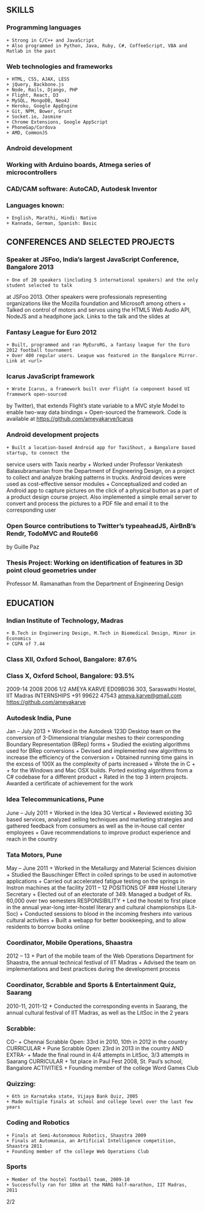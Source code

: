 ## SKILLS

### Programming languages

    + Strong in C/C++ and JavaScript
    + Also programmed in Python, Java, Ruby, C#, CoffeeScript, VBA and Matlab in the past
### Web technologies and frameworks

    + HTML, CSS, AJAX, LESS
    + jQuery, Backbone.js
    + Node, Rails, Django, PHP
    + Flight, React, D3
    + MySQL, MongoDB, Neo4J
    + Heroku, Google AppEngine
    + Git, NPM, Bower, Grunt
    + Socket.io, Jasmine
    + Chrome Extensions, Google AppScript
    + PhoneGap/Cordova
    + AMD, CommonJS

### Android development

### Working with Arduino boards, Atmega series of microcontrollers

### CAD/CAM software: AutoCAD, Autodesk Inventor

### Languages known:

    + English, Marathi, Hindi: Native
    + Kannada, German, Spanish: Basic

## CONFERENCES AND SELECTED PROJECTS

### Speaker at JSFoo, India’s largest JavaScript Conference, Bangalore 2013

    + One of 20 speakers (including 5 international speakers) and the only student selected to talk
 at JSFoo 2013. Other speakers were professionals representing organizations like the Mozilla
foundation and Microsoft among others
    + Talked on control of motors and servos using the HTML5 Web Audio API, NodeJS and a
headphone jack. Links to the talk and the slides at <url>

### Fantasy League for Euro 2012

    + Built, programmed and ran MyEuroRG, a fantasy league for the Euro 2012 football tournament
    + Over 400 regular users. League was featured in the Bangalore Mirror. Link at <url>

### Icarus JavaScript framework

    + Wrote Icarus, a framework built over Flight (a component based UI framework open-sourced
by Twitter), that extends Flight’s state variable to a MVC style Model to enable two-way data
bindings
    + Open-sourced the framework. Code is available at https://github.com/ameyakarve/Icarus

### Android development projects

    + Built a location-based Android app for TaxiShout, a Bangalore based startup, to connect the
service users with Taxis nearby
    + Worked under Professor Venkatesh Balasubramanian from the Department of Engineering
Design, on a project to collect and analyze braking patterns in trucks. Android devices were used
as cost-effective sensor modules
    + Conceptualized and coded an Android app to capture pictures on the click of a physical button
as a part of a product design course project. Also implemented a simple email server to convert
and process the pictures to a PDF file and email it to the corresponding user

### Open Source contributions to Twitter’s typeaheadJS, AirBnB’s Rendr, TodoMVC and Route66
by Guille Paz
  
### Thesis Project: Working on identification of features in 3D point cloud geometries under
Professor M. Ramanathan from the Department of Engineering Design

## EDUCATION
### Indian Institute of Technology, Madras
    + B.Tech in Engineering Design, M.Tech in Biomedical Design, Minor in Economics
    + CGPA of 7.44
### Class XII, Oxford School, Bangalore: 87.6%
### Class X, Oxford School, Bangalore: 93.5%
2009-14
2008
2006
1/2
AMEYA KARVE
ED09B036
303, Saraswathi Hostel, IIT Madras
INTERNSHIPS
    +91 99622 47543
ameya.karve@gmail.com
https://github.com/ameyakarve
### Autodesk India, Pune
Jan – July 2013
    + Worked in the Autodesk 123D Desktop team on the conversion of 3-Dimensional
triangular meshes to their corresponding Boundary Representation (BRep) forms
    + Studied the existing algorithms used for BRep conversions
    + Devised and implemented new algorithms to increase the efficiency of the conversion
    + Obtained running time gains in the excess of 100X as the complexity of parts increased
    + Wrote the in C    +    + for the Windows and Mac OSX builds. Ported existing algorithms from a C#
codebase for a different product
    + Rated in the top 3 intern projects. Awarded a certificate of achievement for the work
### Idea Telecommunications, Pune
June – July 2011
    + Worked in the Idea 3G Vertical
    + Reviewed existing 3G based services, analyzed selling techniques and marketing strategies
and gathered feedback from consumers as well as the in-house call center employees
    + Gave recommendations to improve product experience and reach in the country
### Tata Motors, Pune
May – June 2011
    + Worked in the Metallurgy and Material Sciences division
    + Studied the Bauschinger Effect in coiled springs to be used in automotive applications
    + Carried out accelerated fatigue testing on the springs in Instron machines at the facility
2011 – 12
POSITIONS OF ### Hostel Literary Secretary
    + Elected out of an electorate of 349. Managed a budget of Rs. 60,000 over two semesters
RESPONSIBILITY
    + Led the hostel to first place in the annual year-long inter-hostel literary and cultural
championships (Lit-Soc)
    + Conducted sessions to blood in the incoming freshers into various cultural activities
    + Built a webapp for better bookkeeping, and to allow residents to borrow books online
### Coordinator, Mobile Operations, Shaastra
2012 – 13
    + Part of the mobile team of the Web Operations Department for Shaastra, the annual
technical festival of IIT Madras
    + Advised the team on implementations and best practices during the development process
### Coordinator, Scrabble and Sports & Entertainment Quiz, Saarang
2010-11, 2011-12
    + Conducted the corresponding events in Saarang, the annual cultural festival of IIT Madras,
as well as the LitSoc in the 2 years
### Scrabble:
CO-
    + Chennai Scrabble Open: 33rd in 2010, 10th in 2012 in the country
CURRICULAR
    + Pune Scrabble Open: 23rd in 2013 in the country
AND
EXTRA-
    + Made the final round in 4/4 attempts in LitSoc, 3/3 attempts in Saarang
CURRICULAR
    + 1st place in Paul Fest 2008, St. Paul’s school, Bangalore
ACTIVITIES
    + Founding member of the college Word Games Club
### Quizzing:
    + 6th in Karnataka state, Vijaya Bank Quiz, 2005
    + Made multiple finals at school and college level over the last few years
### Coding and Robotics
    + Finals at Semi-Autonomous Robotics, Shaastra 2009
    + Finals at Automania, an Artificial Intelligence competition, Shaastra 2011
    + Founding member of the college Web Operations Club
### Sports
    + Member of the hostel football team, 2009-10
    + Successfully ran for 10km at the MARG half-marathon, IIT Madras, 2011
2/2
